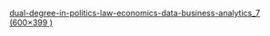 [dual-degree-in-politics-law-economics-data-business-analytics_7 (600×399 )](https://qi.tc/qi/115582)